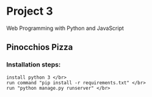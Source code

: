 # Project 3

Web Programming with Python and JavaScript

## Pinocchios Pizza

### Installation steps:
    install python 3 </br>
    run command "pip install -r requirements.txt" </br>
    run "python manage.py runserver" </br>

